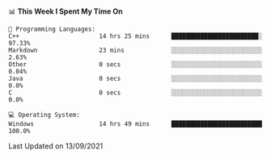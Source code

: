 
<!--START_SECTION:waka-->
📊 **This Week I Spent My Time On** 

```text
💬 Programming Languages: 
C++                      14 hrs 25 mins      ████████████████████████░   97.33% 
Markdown                 23 mins             ░░░░░░░░░░░░░░░░░░░░░░░░░   2.63% 
Other                    0 secs              ░░░░░░░░░░░░░░░░░░░░░░░░░   0.04% 
Java                     0 secs              ░░░░░░░░░░░░░░░░░░░░░░░░░   0.0% 
C                        0 secs              ░░░░░░░░░░░░░░░░░░░░░░░░░   0.0%

💻 Operating System: 
Windows                  14 hrs 49 mins      █████████████████████████   100.0%

```


 Last Updated on 13/09/2021
<!--END_SECTION:waka-->

